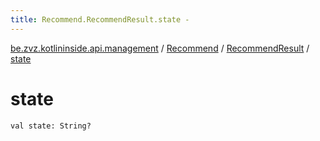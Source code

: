 ```yaml
---
title: Recommend.RecommendResult.state - 
---
```


[be.zvz.kotlininside.api.management](../../index.html) / [Recommend](../index.html) / [RecommendResult](index.html) / [state](./state.html)

# state

`val state: String?`